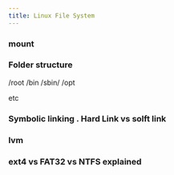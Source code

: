 ```yaml
---
title: Linux File System
---
```


### mount

### Folder structure 

/root
/bin
/sbin/
/opt 

etc

### Symbolic linking . Hard Link vs solft link

### lvm 

### ext4 vs FAT32 vs NTFS explained
